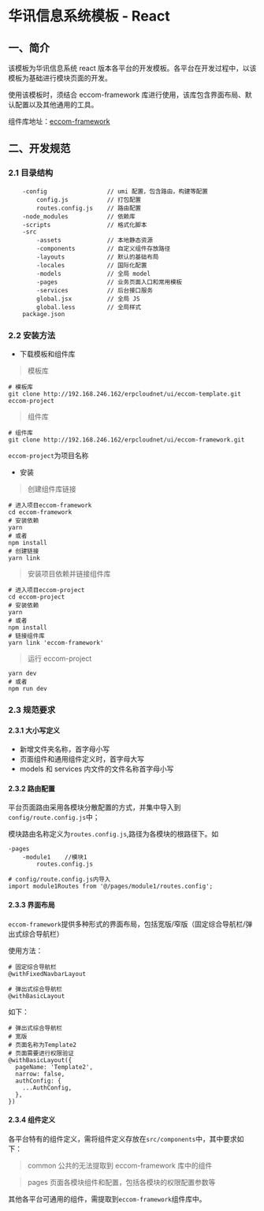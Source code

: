# 华讯信息系统模板 - React

## 一、简介

该模板为华讯信息系统 react 版本各平台的开发模板。各平台在开发过程中，以该模板为基础进行模块页面的开发。

使用该模板时，须结合 eccom-framework 库进行使用，该库包含界面布局、默认配置以及其他通用的工具。

组件库地址：[eccom-framework](http://192.168.246.162/erpcloudnet/ui/eccom-framework.git)

## 二、开发规范

### 2.1 目录结构

```
    -config                 // umi 配置，包含路由，构建等配置
        config.js           // 打包配置
        routes.config.js    // 路由配置
    -node_modules           // 依赖库
    -scripts                // 格式化脚本
    -src
        -assets             // 本地静态资源
        -components         // 自定义组件存放路径
        -layouts            // 默认的基础布局
        -locales            // 国际化配置
        -models             // 全局 model
        -pages              // 业务页面入口和常用模板
        -services           // 后台接口服务
        global.jsx          // 全局 JS
        global.less         // 全局样式
    package.json
```

### 2.2 安装方法

- 下载模板和组件库

> 模板库

```
# 模板库
git clone http://192.168.246.162/erpcloudnet/ui/eccom-template.git eccom-project
```

> 组件库

```
# 组件库
git clone http://192.168.246.162/erpcloudnet/ui/eccom-framework.git
```

`eccom-project`为项目名称

- 安装

> 创建组件库链接

```
# 进入项目eccom-framework
cd eccom-framework
# 安装依赖
yarn
# 或者
npm install
# 创建链接
yarn link
```

> 安装项目依赖并链接组件库

```
# 进入项目eccom-project
cd eccom-project
# 安装依赖
yarn
# 或者
npm install
# 链接组件库
yarn link 'eccom-framework'
```

> 运行 eccom-project

```
yarn dev
# 或者
npm run dev
```

### 2.3 规范要求

#### 2.3.1 大小写定义

- 新增文件夹名称，首字母小写
- 页面组件和通用组件定义时，首字母大写
- models 和 services 内文件的文件名称首字母小写

#### 2.3.2 路由配置

平台页面路由采用各模块分散配置的方式，并集中导入到`config/route.config.js`中；

模块路由名称定义为`routes.config.js`,路径为各模块的根路径下。如

```
-pages
    -module1    //模块1
        routes.config.js
```

```
# config/route.config.js内导入
import module1Routes from '@/pages/module1/routes.config';
```

#### 2.3.3 界面布局

`eccom-framework`提供多种形式的界面布局，包括宽版/窄版（固定综合导航栏/弹出式综合导航栏）

使用方法：

```
# 固定综合导航栏
@withFixedNavbarLayout

# 弹出式综合导航栏
@withBasicLayout
```

如下：

```
# 弹出式综合导航栏
# 宽版
# 页面名称为Template2
# 页面需要进行权限验证
@withBasicLayout({
  pageName: 'Template2',
  narrow: false,
  authConfig: {
    ...AuthConfig,
  },
})
```

#### 2.3.4 组件定义

各平台特有的组件定义，需将组件定义存放在`src/components`中，其中要求如下：

> common 公共的无法提取到 eccom-framework 库中的组件

> pages 页面各模块组件和配置，包括各模块的权限配置参数等

其他各平台可通用的组件，需提取到`eccom-framework`组件库中。
